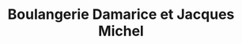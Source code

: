 ---
title: "Boulangerie Damarice et Jacques Michel"
url: /saint-sylvain/boulangerie-damarice-et-jacques-michel/
shop: boulangerie
---